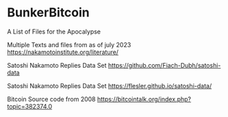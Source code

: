 # BunkerBitcoin
A List of Files for the Apocalypse 

Multiple Texts and files from as of july 2023
https://nakamotoinstitute.org/literature/

Satoshi Nakamoto Replies Data Set
https://github.com/Fiach-Dubh/satoshi-data

Satoshi Nakamoto Replies Data Set
https://flesler.github.io/satoshi-data/

Bitcoin Source code from 2008
https://bitcointalk.org/index.php?topic=382374.0
